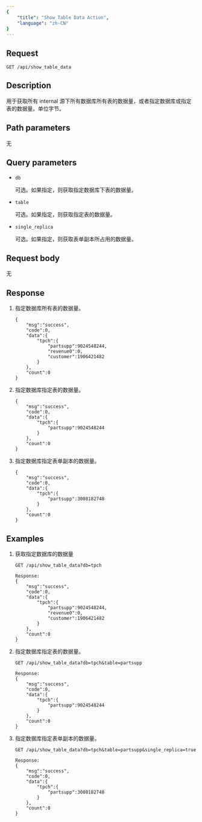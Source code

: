 ```yaml
---
{
    "title": "Show Table Data Action",
    "language": "zh-CN"
}
---
```


## Request

`GET /api/show_table_data`

## Description

用于获取所有 internal 源下所有数据库所有表的数据量，或者指定数据库或指定表的数据量。单位字节。
    
## Path parameters

无

## Query parameters

* `db`

    可选。如果指定，则获取指定数据库下表的数据量。

* `table`

    可选。如果指定，则获取指定表的数据量。

* `single_replica`

    可选。如果指定，则获取表单副本所占用的数据量。

## Request body

无

## Response

1. 指定数据库所有表的数据量。

    ```
    {
        "msg":"success",
        "code":0,
        "data":{
            "tpch":{
                "partsupp":9024548244,
                "revenue0":0,
                "customer":1906421482
            }
        },
        "count":0
    }
    ```
    
2. 指定数据库指定表的数据量。

    ```
    {
        "msg":"success",
        "code":0,
        "data":{
            "tpch":{
                "partsupp":9024548244
            }
        },
        "count":0
    }
    ```

3. 指定数据库指定表单副本的数据量。

    ```
    {
        "msg":"success",
        "code":0,
        "data":{
            "tpch":{
                "partsupp":3008182748
            }
        },
        "count":0
    }
    ```
    
## Examples

1. 获取指定数据库的数据量

    ```
    GET /api/show_table_data?db=tpch
    
    Response:
    {
        "msg":"success",
        "code":0,
        "data":{
            "tpch":{
                "partsupp":9024548244,
                "revenue0":0,
                "customer":1906421482
            }
        },
        "count":0
    }
    ```

2. 指定数据库指定表的数据量。

    ```
    GET /api/show_table_data?db=tpch&table=partsupp
        
    Response:
    {
        "msg":"success",
        "code":0,
        "data":{
            "tpch":{
                "partsupp":9024548244
            }
        },
        "count":0
    }
    ```
3. 指定数据库指定表单副本的数据量。

    ```
    GET /api/show_table_data?db=tpch&table=partsupp&single_replica=true
        
    Response:
    {
        "msg":"success",
        "code":0,
        "data":{
            "tpch":{
                "partsupp":3008182748
            }
        },
        "count":0
    }
    ```
